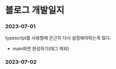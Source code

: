 # 블로그 개발일지

### 2023-07-01

typescript를 사용할때 은근히 다시 설정해야하는게 많다.

- main화면 완성하기(태그 제외)

### 2023-07-02
